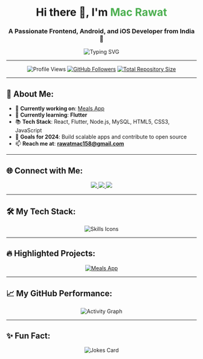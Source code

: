 <h1 align="center">Hi there 👋, I'm <span style="color:#4CAF50;">Mac Rawat</span></h1>
<h3 align="center">A Passionate Frontend, Android, and iOS Developer from India 🌟</h3>

<div align="center">
  <img src="https://readme-typing-svg.herokuapp.com?font=Fira+Code&size=22&pause=1000&color=4CAF50&width=500&lines=Frontend+Developer+%E2%9C%8C%EF%B8%8F;Mobile+App+Developer+%F0%9F%93%B1;Open+Source+Contributor+%F0%9F%92%BB" alt="Typing SVG" />
</div>

---

<p align="center">
  <img src="https://komarev.com/ghpvc/?username=macrawat58&label=Profile%20Views&color=4CAF50&style=flat-square" alt="Profile Views" />
  <a href="https://github.com/macrawat58?tab=followers"><img src="https://img.shields.io/github/followers/macrawat58?label=Followers&style=flat-square&color=4CAF50" alt="GitHub Followers" /></a>
  <a href="https://github.com/macrawat58?tab=repositories"><img src="https://img.shields.io/github/repo-size/macrawat58?style=flat-square&color=4CAF50" alt="Total Repository Size" /></a>
</p>

---

## 🚀 About Me:
- 🔭 **Currently working on**: [Meals App](https://github.com/MacRawat58/Mac_Meals)  
- 🌱 **Currently learning**: **Flutter**  
- 📚 **Tech Stack**: React, Flutter, Node.js, MySQL, HTML5, CSS3, JavaScript  
- 🎯 **Goals for 2024**: Build scalable apps and contribute to open source  
- 📫 **Reach me at**: **rawatmac158@gmail.com**

---

## 🌐 Connect with Me:
<p align="center">
  <a href="https://twitter.com/mrmohit58" target="_blank">
    <img src="https://img.shields.io/badge/Twitter-%231DA1F2.svg?style=for-the-badge&logo=Twitter&logoColor=white" />
  </a>
  <a href="https://www.linkedin.com/in/mohit-rawat-8b4b90217/" target="_blank">
    <img src="https://img.shields.io/badge/LinkedIn-%230077B5.svg?style=for-the-badge&logo=LinkedIn&logoColor=white" />
  </a>
  <a href="https://instagram.com/mrmohit58" target="_blank">
    <img src="https://img.shields.io/badge/Instagram-%23E4405F.svg?style=for-the-badge&logo=Instagram&logoColor=white" />
  </a>
</p>

---

## 🛠️ My Tech Stack:
<p align="center">
  <img src="https://skillicons.dev/icons?i=html,css,js,react,flutter,dart,nodejs,mysql,git,figma" alt="Skills Icons" />
</p>

---

## 🔥 Highlighted Projects:
<div align="center">
  <a href="https://github.com/MacRawat58/Mac_Meals">
    <img src="https://github-readme-stats.vercel.app/api/pin/?username=MacRawat58&repo=Mac_Meals&theme=radical" alt="Meals App" />
  </a>
<!--   <a href="https://github.com/MacRawat58/flutter-dart-tutorial">
    <img src="https://github-readme-stats.vercel.app/api/pin/?username=MacRawat58&repo=flutter-dart-tutorial&theme=radical" alt="Flutter Dart Tutorial" />
  </a> -->
</div>

---

## 📈 My GitHub Performance:
<div align="center">
  <img src="https://github-readme-activity-graph.cyclic.app/graph?username=macrawat58&theme=rogue" alt="Activity Graph" />
</div>

---

## ✨ Fun Fact:
<div align="center">
  <img src="https://readme-jokes.vercel.app/api?theme=radical" alt="Jokes Card" />
</div>
